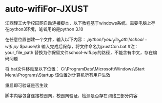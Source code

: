 # auto-wifiFor-JXUST
江西理工大学校园网自动连接脚本，以下教程基于windows系统。需要电脑上存在python3环境，笔者用的是python 3.10

在任意位置创建一个文件，输入以下内容：
$python /'your_file_path'/school-wifi.py$ 
$pause\\$
输入完成后保存，将文件命名为jxustCon.bat
#注：your_file_path 替换为你保留文件school-wifi.py的路径，不能含有中文，存在编码问题

将.bat文件移动至以下位置：
C:\ProgramData\Microsoft\Windows\Start Menu\Programs\Startup
该位置对计算机所有用户生效

重启即可验证是否生效

脚本内容包含连接校园网，校园网验证，检测是否存在网络三部分内容
